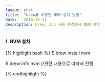 ```yaml
---
layout: post
title:  "brew를 이용한 NVM 설치 방법"
date:   2018-12-31
description: brew, zsh 사용 환경에서 NVM 설치
---
```

#### 1. NVM 설치
{% highlight bash %}
$ brew install nvm

$ brew info nvm
//관련 내용으로 따라서 진행


{% endhighlight %}